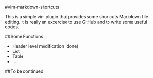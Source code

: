 #vim-markdown-shortcuts

This is a simple vim plugin that provides some shortcuts Markdown file editing. It is really an excercise to use GitHub and to write some useful codes. 

##Some Functions
- Header level modification (done)
- List
- Table
- ...

##To be continued
